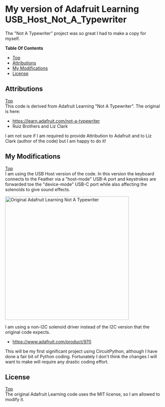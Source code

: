 # My version of Adafruit Learning USB_Host_Not_A_Typewriter
The "Not A Typewriter" project was so great I had to make a copy for myself.

**Table Of Contents**
* [Top](#my-version-of-adafruit-learning-usb_host_not_a_typewriter "Top")
* [Attributions](#attributions "Attributions")
* [My Modifications](#my-modifications "My Modifications")
* [License](#license "License")

## Attributions
[Top](#my-version-of-adafruit-learning-usb_host_not_a_typewriter "Top")<br>
This code is derived from Adafruit Learning "Not A Typewriter". The original is here:

- https://learn.adafruit.com/not-a-typewriter
- Ruiz Brothers and Liz Clark

I am not sure if I am required to provide Attribution to Adafruit and to Liz Clark (author of the code) but I am happy to do it!

## My Modifications
[Top](#my-version-of-adafruit-learning-usb_host_not_a_typewriter "Top")<br>
I am using the USB Host version of the code. In this version the keyboard connects to the Feather via a "host-mode" USB-A port and keystrokes are forwarded toe the "device-mode" USB-C port while also affecting the solenoids to give sound effects.

<img src="https://cdn-learn.adafruit.com/assets/assets/000/137/815/medium640/3d_printing_hero-ipad.jpg?1750171571" width="400" alt="Original Adafruit Learning Not A Typewriter">

I am using a non-I2C solenoid driver instead of the I2C version that the original code expects.
- https://www.adafruit.com/product/970

This will be my first significant project using CircuitPython, although I have done a fair bit of Python coding. Fortunately I don't think the changes I will want to make will require any drastic coding effort.

## License
[Top](#my-version-of-adafruit-learning-usb_host_not_a_typewriter "Top")<br>
The original Adafruit Learning code uses the MIT license, so I am allowed to modify it. 




